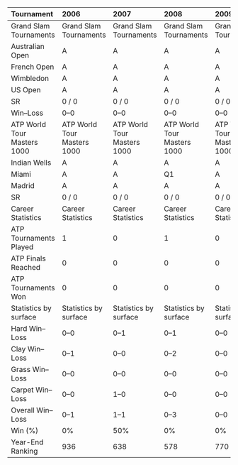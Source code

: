 | Tournament                  | 2006                        | 2007                        | 2008                        | 2009                        | 2010                        | 2011                        | 2012                        |
|:----------------------------|:----------------------------|:----------------------------|:----------------------------|:----------------------------|:----------------------------|:----------------------------|:----------------------------|
| Grand Slam Tournaments      | Grand Slam Tournaments      | Grand Slam Tournaments      | Grand Slam Tournaments      | Grand Slam Tournaments      | Grand Slam Tournaments      | Grand Slam Tournaments      | Grand Slam Tournaments      |
| Australian Open             | A                           | A                           | A                           | A                           | A                           | A                           | A                           |
| French Open                 | A                           | A                           | A                           | A                           | A                           | A                           | Q1                          |
| Wimbledon                   | A                           | A                           | A                           | A                           | A                           | A                           | Q1                          |
| US Open                     | A                           | A                           | A                           | A                           | A                           | Q2                          | Q1                          |
| SR                          | 0 / 0                       | 0 / 0                       | 0 / 0                       | 0 / 0                       | 0 / 0                       | 0 / 0                       | 0 / 0                       |
| Win–Loss                    | 0–0                         | 0–0                         | 0–0                         | 0–0                         | 0–0                         | 0–0                         | 0–0                         |
| ATP World Tour Masters 1000 | ATP World Tour Masters 1000 | ATP World Tour Masters 1000 | ATP World Tour Masters 1000 | ATP World Tour Masters 1000 | ATP World Tour Masters 1000 | ATP World Tour Masters 1000 | ATP World Tour Masters 1000 |
| Indian Wells                | A                           | A                           | A                           | A                           | A                           | A                           | Q1                          |
| Miami                       | A                           | A                           | Q1                          | A                           | A                           | Q1                          | Q1                          |
| Madrid                      | A                           | A                           | A                           | A                           | A                           | A                           | A                           |
| SR                          | 0 / 0                       | 0 / 0                       | 0 / 0                       | 0 / 0                       | 0 / 0                       | 0 / 0                       | 0 / 0                       |
| Career Statistics           | Career Statistics           | Career Statistics           | Career Statistics           | Career Statistics           | Career Statistics           | Career Statistics           | Career Statistics           |
| ATP Tournaments Played      | 1                           | 0                           | 1                           | 0                           | 0                           | 1                           | 1                           |
| ATP Finals Reached          | 0                           | 0                           | 0                           | 0                           | 0                           | 0                           | 0                           |
| ATP Tournaments Won         | 0                           | 0                           | 0                           | 0                           | 0                           | 0                           | 0                           |
| Statistics by surface       | Statistics by surface       | Statistics by surface       | Statistics by surface       | Statistics by surface       | Statistics by surface       | Statistics by surface       | Statistics by surface       |
| Hard Win–Loss               | 0–0                         | 0–1                         | 0–1                         | 0–0                         | 0–0                         | 0–0                         | 0–0                         |
| Clay Win–Loss               | 0–1                         | 0–0                         | 0–2                         | 0–0                         | 0–0                         | 0–1                         | 0–1                         |
| Grass Win–Loss              | 0–0                         | 0–0                         | 0–0                         | 0–0                         | 0–0                         | 0–0                         | 0–0                         |
| Carpet Win–Loss             | 0–0                         | 1–0                         | 0–0                         | 0–0                         | 0–0                         | 0–0                         | 0–0                         |
| Overall Win–Loss            | 0–1                         | 1–1                         | 0–3                         | 0–0                         | 0–0                         | 0–1                         | 0–1                         |
| Win (%)                     | 0%                          | 50%                         | 0%                          | 0%                          | 0%                          | 0%                          | 0%                          |
| Year-End Ranking            | 936                         | 638                         | 578                         | 770                         | 603                         | 172                         | 144                         |